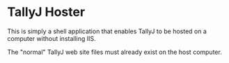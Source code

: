 TallyJ Hoster
=============

This is simply a shell application that enables TallyJ to be hosted on a computer without installing IIS.

The "normal" TallyJ web site files must already exist on the host computer.

